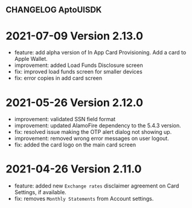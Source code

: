 ## CHANGELOG AptoUISDK

# 2021-07-09 Version 2.13.0
- feature: add alpha version of In App Card Provisioning. Add a card to Apple Wallet. 
- improvement: added Load Funds Disclosure screen
- fix: improved load funds screen for smaller devices
- fix: error copies in add card screen

# 2021-05-26 Version 2.12.0
- improvement: validated SSN field format
- improvement: updated AlamoFire dependency to the 5.4.3 version.
- fix: resolved issue making the OTP alert dialog not showing up.
- improvement: removed wrong error messages on user logout.
- fix: added the card logo on the main card screen

# 2021-04-26 Version 2.11.0
- feature: added new `Exchange rates` disclaimer agreement on Card Settings, if available.
- fix: removes `Monthly Statements` from Account settings.
